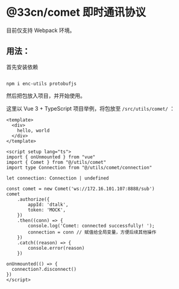 # @33cn/comet 即时通讯协议

目前仅支持 Webpack 环境。

## 用法： 

首先安装依赖

```

npm i enc-utils protobufjs

```

然后把包放入项目，并开始使用。

这里以 Vue 3  + TypeScript 项目举例，将包放至 `/src/utils/comet/` ：

```vue
<template>
  <div>
    hello, world
  </div>
</template>

<script setup lang="ts">
import { onUnmounted } from "vue"
import { Comet } from "@/utils/comet"
import type Connection from "@/utils/comet/connection"

let connection: Connection | undefined

const comet = new Comet('ws://172.16.101.107:8888/sub')
comet
    .authorize({
        appId: 'dtalk',
        token: 'MOCK',
    })
    .then((conn) => {
        console.log('Comet: connected successfully! ');
        connection = conn // 赋值给全局变量，方便后续其他操作
    })
    .catch((reason) => {
        console.error(reason)
    })

onUnmounted(() => { 
  connection?.disconnect()
})
</script>

```